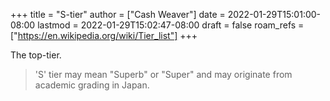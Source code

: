 +++
title = "S-tier"
author = ["Cash Weaver"]
date = 2022-01-29T15:01:00-08:00
lastmod = 2022-01-29T15:02:47-08:00
draft = false
roam_refs = ["https://en.wikipedia.org/wiki/Tier_list"]
+++

The top-tier.

> 'S' tier may mean "Superb" or "Super" and may originate from academic grading in Japan.
